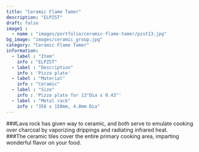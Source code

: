 ```yaml
---
title: "Ceramic Flame Tamer"
description: "ELPZST"
draft: false
image1 : 
  - name : "images/portfolio/ceramic-flame-tamer/pzst13.jpg"
bg_image: "images/ceramic_group.jpg"
category: "Ceramic Flame Tamer"
information:
  - label : "Item"
    info : "ELPZST"
  - label : "Description"
    info : 'Pizza plate'
  - label : "Material"
    info : "Ceramic"
  - label : "Size"
    info : 'Pizza plate for 13"Dia x 0.43"'
  - label : "Metal rack"
    info : "356 x 158mm, 4.8mm Dia"
---
```

###Lava rock has given way to ceramic, and both serve to emulate cooking over charcoal by vaporizing drippings   and radiating infrared heat. <br>
###The ceramic tiles cover the entire primary cooking area, imparting wonderful flavor on your food. 